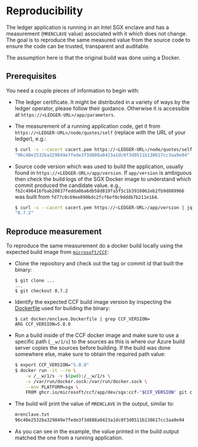 # Reproducibility

The ledger application is running in an Intel SGX enclave and has a measurement (`MRENCLAVE` value) associated with it which does not change. The goal is to reproduce the same measured value from the source code to ensure the code can be trusted, transparent and auditable.

The assumption here is that the original build was done using a Docker.

## Prerequisites

You need a couple pieces of information to begin with:

- The ledger certificate. It might be distributed in a variety of ways by the ledger operator, please follow their guidance. Otherwise it is accessible at `https://<LEDGER-URL>/app/parameters`.

- The measurement of a running application code, get it from `https://<LEDGER-URL>/node/quotes/self` (replace <LEDGER-URL> with the URL of your ledger), e.g.:

    ```sh
    $ curl -s --cacert cacert.pem https://<LEDGER-URL>/node/quotes/self | jq .mrenclave
    "96c40e2532ba329849e7fede3f3d888a0423a1dc0f3d0511b138617cc3aa9e94"
    ```
- Source code version which was used to build the application, usually found in `https://<LEDGER-URL>/app/version`. If `app/version` is ambiguous then check the build logs of the SGX Docker image to understand which commit produced the candidate value. e.g., `fb2c496416fbab20837fedda0ba6db58d819fa5f5c1b3916062eb2fb9d889966` was built from `fd77c0c69ee890bdc2fcf6ef0c9dddb7b211e164`.

    ```sh
    $ curl -s --cacert cacert.pem https://<LEDGER-URL>/app/version | jq ".scitt_version"
    "0.7.2"
    ```

## Reproduce measurement

To reproduce the same measurement do a docker build locally using the expected build image from [`microsoft/CCF`](https://github.com/microsoft/ccf):

- Clone the repository and check out the tag or commit id that built the binary:

    ```
    $ git clone ...
    ...
    $ git checkout 0.7.2
    ```

- Identify the expected CCF build image version by inspecting the [Dockerfile](docker/enclave.Dockerfile) used for building the binary:

    ```
    $ cat docker/enclave.Dockerfile | grep CCF_VERSION=
    ARG CCF_VERSION=5.0.0
    ```

- Run a build inside of the CCF docker image and make sure to use a specific path (`__w/1/s`) to the sources as this is where our Azure build server copies the sources before building. If the build was done somewhere else, make sure to obtain the required path value:

    ```sh
    $ export CCF_VERSION="5.0.0"
    $ docker run -it --rm \
        -w /__w/1/s -v $(pwd):/__w/1/s \
        -v /var/run/docker.sock:/var/run/docker.sock \
        --env PLATFORM=sgx \
        FROM ghcr.io/microsoft/ccf/app/dev/sgx:ccf-"$CCF_VERSION" git config --global --add safe.directory "*" && ./docker/build.sh
    ```
- The build will print the value of `MRENCLAVE` in the output, similar to:

    ```sh
    mrenclave.txt
    96c40e2532ba329849e7fede3f3d888a0423a1dc0f3d0511b138617cc3aa9e94
    ```

- As you can see in the example, the value printed in the build output matched the one from a running application.